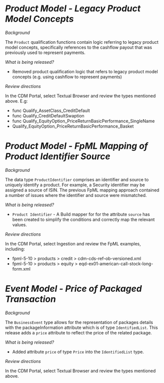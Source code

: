 # *Product Model - Legacy Product Model Concepts*

_Background_

The `Product` qualification functions contain logic referring to legacy product model concepts, specifically references to the cashflow payout that was previously used to represent payments.

_What is being released?_

- Removed product qualification logic that refers to legacy product model concepts (e.g. using cashflow to represent payments)

_Review directions_

In the CDM Portal, select Textual Browser and review the types mentioned above. E.g:
- func Qualify_AssetClass_CreditDefault
- func Qualify_CreditDefaultSwaption
- func Qualify_EquityOption_PriceReturnBasicPerformance_SingleName
- Qualify_EquityOption_PriceReturnBasicPerformance_Basket

# *Product Model - FpML Mapping of Product Identifier Source*

_Background_

The data type `ProductIdentifier` comprises an identifier and source to uniquely identify a product. For example, a Security identifier may be assigned a source of ISIN.  The previous FpML mapping approach contained a number of issues where the identifier and source were mismatched.

_What is being released?_

- `Product Identifier` - A Build mapper for for the attribute `source` has been created to simplify the conditions and correctly map the relevant values.

_Review directions_

In the CDM Portal, select Ingestion and review the FpML examples, including:

- fpml-5-10 > products > credit > cdm-cds-ref-ob-versioned.xml
- fpml-5-10 > products > equity > eqd-ex01-american-call-stock-long-form.xml

# *Event Model - Price of Packaged Transaction*

_Background_

The `BusinessEvent` type allows for the representation of packages details with the packageInformation attribute which is of type `IdentifiedList`.  This release adds a `price` attribute to reflect the price of the related package.

_What is being released?_

- Added attribute `price` of type `Price` into the `IdentifiedList` type.

_Review directions_

In the CDM Portal, select Textual Browser and review the types mentioned above.
